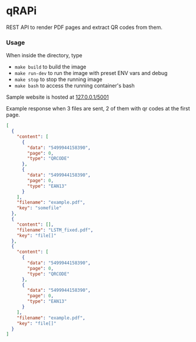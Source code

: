 # qRAPi
REST API to render PDF pages and extract QR codes from them.

### Usage
When inside the directory, type
- `make build` to build the image
- `make run-dev` to run the image with preset ENV vars and debug
- `make stop` to stop the running image
- `make bash` to access the running container's bash

Sample website is hosted at [127.0.0.1/5001](127.0.0.1/5001)

Example response when 3 files are sent, 2 of them with qr codes at the first page.
```json
[
  {
    "content": [
      {
        "data": "5499944158390",
        "page": 0,
        "type": "QRCODE"
      },
      {
        "data": "5499944158390",
        "page": 0,
        "type": "EAN13"
      }
    ],
    "filename": "example.pdf",
    "key": "somefile"
  },
  {
    "content": [],
    "filename": "LSTM_fixed.pdf",
    "key": "file[]"
  },
  {
    "content": [
      {
        "data": "5499944158390",
        "page": 0,
        "type": "QRCODE"
      },
      {
        "data": "5499944158390",
        "page": 0,
        "type": "EAN13"
      }
    ],
    "filename": "example.pdf",
    "key": "file[]"
  }
]
```